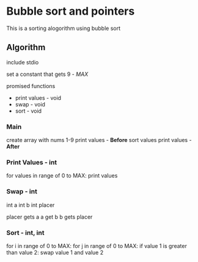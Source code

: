 # Bubble sort and pointers
This is a sorting alogorithm using bubble sort 

## Algorithm
include stdio

set a constant that gets 9 - *MAX*

promised functions 
* print values - void
* swap - void
* sort - void

### Main
create array with nums 1-9
print values - **Before**
sort values
print values - **After**

### Print Values - int
for values in range of 0 to MAX:
	print values

### Swap - int
int a
int b
int placer

placer gets a 
a get b
b gets placer

### Sort - int, int
for i in range of 0 to MAX:
	for j in range of 0 to MAX:
		if value 1 is greater than value 2:
			swap value 1 and value 2
